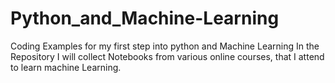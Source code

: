 # Python_and_Machine-Learning
Coding Examples for my first step into python and Machine Learning
In the Repository I will collect Notebooks from various online courses, that I attend to learn machine Learning.
